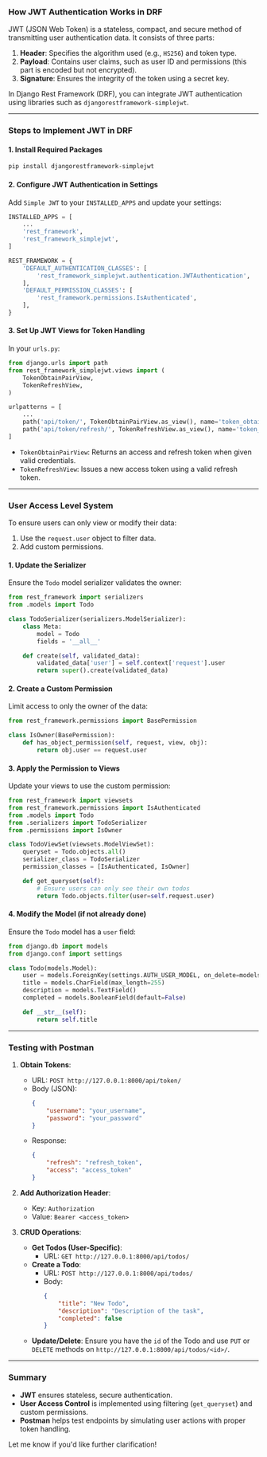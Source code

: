 ### How JWT Authentication Works in DRF

JWT (JSON Web Token) is a stateless, compact, and secure method of transmitting user authentication data. It consists of three parts:
1. **Header**: Specifies the algorithm used (e.g., `HS256`) and token type.
2. **Payload**: Contains user claims, such as user ID and permissions (this part is encoded but not encrypted).
3. **Signature**: Ensures the integrity of the token using a secret key.

In Django Rest Framework (DRF), you can integrate JWT authentication using libraries such as `djangorestframework-simplejwt`.

---

### Steps to Implement JWT in DRF
#### 1. Install Required Packages
```bash
pip install djangorestframework-simplejwt
```

#### 2. Configure JWT Authentication in Settings
Add `Simple JWT` to your `INSTALLED_APPS` and update your settings:
```python
INSTALLED_APPS = [
    ...
    'rest_framework',
    'rest_framework_simplejwt',
]

REST_FRAMEWORK = {
    'DEFAULT_AUTHENTICATION_CLASSES': [
        'rest_framework_simplejwt.authentication.JWTAuthentication',
    ],
    'DEFAULT_PERMISSION_CLASSES': [
        'rest_framework.permissions.IsAuthenticated',
    ],
}
```

#### 3. Set Up JWT Views for Token Handling
In your `urls.py`:
```python
from django.urls import path
from rest_framework_simplejwt.views import (
    TokenObtainPairView,
    TokenRefreshView,
)

urlpatterns = [
    ...
    path('api/token/', TokenObtainPairView.as_view(), name='token_obtain_pair'),
    path('api/token/refresh/', TokenRefreshView.as_view(), name='token_refresh'),
]
```

- `TokenObtainPairView`: Returns an access and refresh token when given valid credentials.
- `TokenRefreshView`: Issues a new access token using a valid refresh token.

---

### User Access Level System
To ensure users can only view or modify their data:
1. Use the `request.user` object to filter data.
2. Add custom permissions.

#### 1. Update the Serializer
Ensure the `Todo` model serializer validates the owner:
```python
from rest_framework import serializers
from .models import Todo

class TodoSerializer(serializers.ModelSerializer):
    class Meta:
        model = Todo
        fields = '__all__'

    def create(self, validated_data):
        validated_data['user'] = self.context['request'].user
        return super().create(validated_data)
```

#### 2. Create a Custom Permission
Limit access to only the owner of the data:
```python
from rest_framework.permissions import BasePermission

class IsOwner(BasePermission):
    def has_object_permission(self, request, view, obj):
        return obj.user == request.user
```

#### 3. Apply the Permission to Views
Update your views to use the custom permission:
```python
from rest_framework import viewsets
from rest_framework.permissions import IsAuthenticated
from .models import Todo
from .serializers import TodoSerializer
from .permissions import IsOwner

class TodoViewSet(viewsets.ModelViewSet):
    queryset = Todo.objects.all()
    serializer_class = TodoSerializer
    permission_classes = [IsAuthenticated, IsOwner]

    def get_queryset(self):
        # Ensure users can only see their own todos
        return Todo.objects.filter(user=self.request.user)
```

#### 4. Modify the Model (if not already done)
Ensure the `Todo` model has a `user` field:
```python
from django.db import models
from django.conf import settings

class Todo(models.Model):
    user = models.ForeignKey(settings.AUTH_USER_MODEL, on_delete=models.CASCADE)
    title = models.CharField(max_length=255)
    description = models.TextField()
    completed = models.BooleanField(default=False)

    def __str__(self):
        return self.title
```

---

### Testing with Postman
1. **Obtain Tokens**:
   - URL: `POST http://127.0.0.1:8000/api/token/`
   - Body (JSON):
     ```json
     {
         "username": "your_username",
         "password": "your_password"
     }
     ```
   - Response:
     ```json
     {
         "refresh": "refresh_token",
         "access": "access_token"
     }
     ```

2. **Add Authorization Header**:
   - Key: `Authorization`
   - Value: `Bearer <access_token>`

3. **CRUD Operations**:
   - **Get Todos (User-Specific)**:
     - URL: `GET http://127.0.0.1:8000/api/todos/`
   - **Create a Todo**:
     - URL: `POST http://127.0.0.1:8000/api/todos/`
     - Body:
       ```json
       {
           "title": "New Todo",
           "description": "Description of the task",
           "completed": false
       }
       ```
   - **Update/Delete**:
     Ensure you have the `id` of the Todo and use `PUT` or `DELETE` methods on `http://127.0.0.1:8000/api/todos/<id>/`.

---

### Summary
- **JWT** ensures stateless, secure authentication.
- **User Access Control** is implemented using filtering (`get_queryset`) and custom permissions.
- **Postman** helps test endpoints by simulating user actions with proper token handling. 

Let me know if you'd like further clarification!
